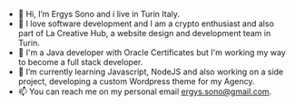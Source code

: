 - 👋 Hi, I’m Ergys Sono and i live in Turin Italy.
- 👀 I love software development and I am a crypto enthusiast and also part of La Creative Hub, a website design and development team in Turin.
- 🌱 I'm a Java developer with Oracle Certificates but I'm working my way to become a full stack developer.
- 🌱 I’m currently learning Javascript, NodeJS and also working on a side project, developing a custom Wordpress theme for my Agency.
- 📫 You can reach me on my personal email ergys.sono@gmail.com.

<!---
ergysono/ergysono is a ✨ special ✨ repository because its `README.md` (this file) appears on your GitHub profile.
You can click the Preview link to take a look at your changes.
--->
